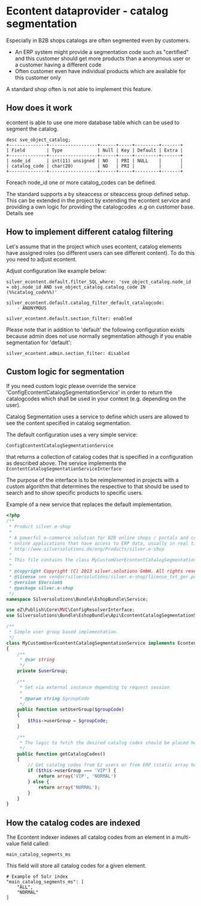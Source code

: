 # Econtent dataprovider - catalog segmentation

Especially in B2B shops catalogs are often segmented even by customers. 

- An ERP system might provide a segmentation code such as "certified" and this customer should get more products than a anonymous user or a customer having a different code
- Often customer even have individual products which are available for this customer only

A standard shop often is not able to implement this feature. 

## How does it work

econtent is able to use one more database table which can be used to segment the catalog. 

``` 
desc sve_object_catalog;
+--------------+------------------+------+-----+---------+-------+
| Field        | Type             | Null | Key | Default | Extra |
+--------------+------------------+------+-----+---------+-------+
| node_id      | int(11) unsigned | NO   | PRI | NULL    |       |
| catalog_code | char(20)         | NO   | PRI |         |       |
+--------------+------------------+------+-----+---------+-------+
```

Foreach node\_id one or more catalog\_codes can be defined. 

The standard supports a by siteaccess or siteaccess group defined setup. This can be extended in the project by extending the econtent service and providing a own logic for providing the catalogcodes .e.g on customer base. Details see 

## How to implement different catalog filtering

Let's assume that in the project which uses econtent, catalog elements have assigned roles (so different users can see different content). To do this you need to adjust econtent. 

Adjust configuration like example below:

``` 
silver_econtent.default.filter_SQL_where: 'sve_object_catalog.node_id = obj.node_id AND sve_object_catalog.catalog_code IN (%%catalog_code%%)'

silver_econtent.default.catalog_filter_default_catalogcode:
    - ANONYMOUS

silver_econtent.default.section_filter: enabled
```

Please note that in addition to 'default' the following configuration exists because admin does not use normally segmentation although if you enable segmentation for 'default':

`silver_econtent.admin.section_filter: disabled`

## Custom logic for segmentation

If you need custom logic please override the service 'ConfigEcontentCatalogSegmentationService' in order to return the catalogcodes which shall be used in your context (e.g. depending on the user). 

Catalog Segmentation uses a service to define which users are allowed to see the content specified in catalog segmentation.

The default configuration uses a very simple service:

`ConfigEcontentCatalogSegmentationService`

that returns a collection of catalog codes that is specified in a configuration as described above. The service implements the `EcontentCatalogSegmentationServiceInterface`

The purpose of the interface is to be reimplemented in projects with a custom algorithm that determines the respective  to that should be used to search and to show specific products to specific users.

Example of a new service that replaces the default implementation.

``` php
<?php
/**
 * Product silver.e-shop
 *
 * A powerful e-commerce solution for B2B online shops / portals and complex
 * online applications that have access to ERP data, usually in real time.
 * http://www.silversolutions.de/eng/Products/silver.e-shop
 *
 * This file contains the class MyCustomUserEcontentCatalogSegmentationService
 *
 * @copyright Copyright (C) 2013 silver.solutions GmbH. All rights reserved.
 * @license see vendor/silversolutions/silver.e-shop/license_txt_ger.pdf
 * @version $Version$
 * @package silver.e-shop
 */
namespace Silversolutions\Bundle\EshopBundle\Service;

use eZ\Publish\Core\MVC\ConfigResolverInterface;
use Silversolutions\Bundle\EshopBundle\Api\EcontentCatalogSegmentationServiceInterface;

/**
 * Simple user group based implementation.
 */
class MyCustomUserEcontentCatalogSegmentationService implements EcontentCatalogSegmentationServiceInterface
{
    /**
     * @var string
     */
    private $userGroup;

    /**
     * Set via external instance depending to request session
     *
     * @param string $groupCode
     */
    public function setUserGroup($groupCode)
    {
        $this->userGroup = $groupCode;
    }

    /**
     * The logic to fetch the desired catalog codes should be placed here:
     */
    public function getCatalogCodes()
    {
        // Get catalog codes from Ez users or from ERP (static array here)
        if ($this->userGroup === 'VIP') {
            return array('VIP', 'NORMAL')
        } else {
            return array('NORMAL');
        }
    }
}
```

## How the catalog codes are indexed

The Econtent indexer indexes all catalog codes from an element in a multi-value field called: 

`main_catalog_segments_ms`

This field will store all catalog codes for a given element. 

``` 
# Example of Solr index
"main_catalog_segments_ms": [
    "ALL",
    "NORMAL"
]
```
